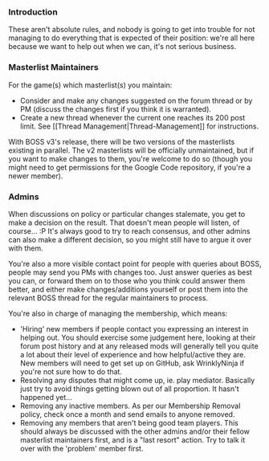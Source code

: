 ### Introduction

These aren't absolute rules, and nobody is going to get into trouble for not managing to do everything that is expected of their position: we're all here because we want to help out when we can, it's not serious business.

### Masterlist Maintainers

For the game(s) which masterlist(s) you maintain:

* Consider and make any changes suggested on the forum thread or by PM (discuss the changes first if you think it is warranted).
* Create a new thread whenever the current one reaches its 200 post limit. See [[Thread Management|Thread-Management]] for instructions.

With BOSS v3's release, there will be two versions of the masterlists existing in parallel. The v2 masterlists will be officially unmaintained, but if you want to make changes to them, you're welcome to do so (though you might need to get permissions for the Google Code repository, if you're a newer member). 

### Admins

When discussions on policy or particular changes stalemate, you get to make a decision on the result. That doesn't mean people will listen, of course... :P It's always good to try to reach consensus, and other admins can also make a different decision, so you might still have to argue it over with them.

You're also a more visible contact point for people with queries about BOSS, people may send you PMs with changes too. Just answer queries as best you can, or forward them on to those who you think could answer them better, and either make changes/additions yourself or post them into the relevant BOSS thread for the regular maintainers to process.

You're also in charge of managing the membership, which means:

* 'Hiring' new members if people contact you expressing an interest in helping out. You should exercise some judgement here, looking at their forum post history and at any released mods will generally tell you quite a lot about their level of experience and how helpful/active they are. New members will need to get set up on GitHub, ask WrinklyNinja if you're not sure how to do that.
* Resolving any disputes that might come up, ie. play mediator. Basically just try to avoid things getting blown out of all proportion. It hasn't happened yet...
* Removing any inactive members. As per our Membership Removal policy, check once a month and send emails to anyone removed.
* Removing any members that aren't being good team players. This should always be discussed with the other admins and/or their fellow masterlist maintainers first, and is a "last resort" action. Try to talk it over with the 'problem' member first.